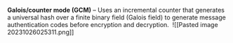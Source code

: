 **Galois/counter mode (GCM)** – Uses an incremental counter that generates a universal hash over a finite binary field (Galois field) to generate message authentication codes before encryption and decryption. 
![[Pasted image 20231026025311.png]]